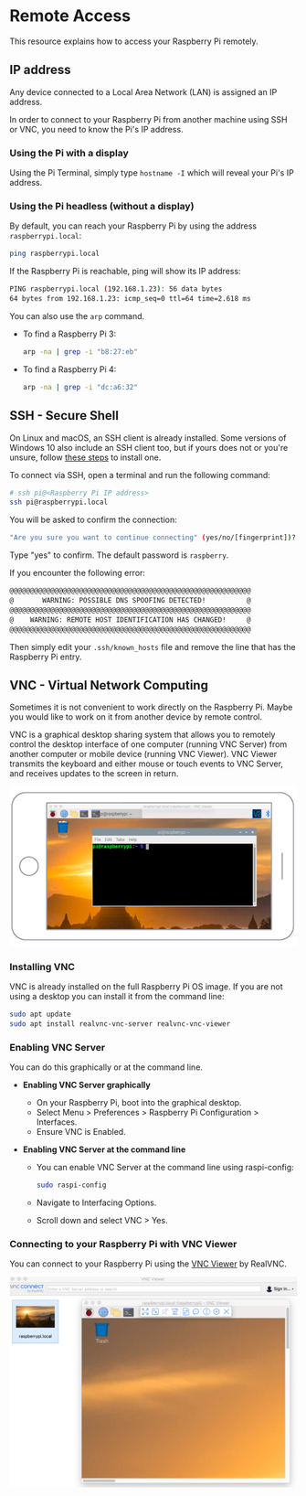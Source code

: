 # Remote Access

This resource explains how to access your Raspberry Pi remotely.

## IP address

Any device connected to a Local Area Network (LAN) is assigned an IP address.

In order to connect to your Raspberry Pi from another machine using SSH or VNC, you need to know the Pi's IP address.

### Using the Pi with a display

Using the Pi Terminal, simply type `hostname -I` which will reveal your Pi's IP address.

### Using the Pi headless (without a display)

By default, you can reach your Raspberry Pi by using the address `raspberrypi.local`:

```bash
ping raspberrypi.local
```

If the Raspberry Pi is reachable, ping will show its IP address:

```bash
PING raspberrypi.local (192.168.1.23): 56 data bytes
64 bytes from 192.168.1.23: icmp_seq=0 ttl=64 time=2.618 ms
```

You can also use the `arp` command.

* To find a Raspberry Pi 3:

  ```bash
  arp -na | grep -i "b8:27:eb"
  ```

* To find a Raspberry Pi 4:

  ```bash
  arp -na | grep -i "dc:a6:32"
  ```

## SSH - Secure Shell

On Linux and macOS, an SSH client is already installed. Some versions of Windows 10 also include an SSH client too, but if yours does not or you're unsure, follow [these steps](https://docs.microsoft.com/en-us/windows-server/administration/openssh/openssh_install_firstuse) to install one.

To connect via SSH, open a terminal and run the following command:

```bash
# ssh pi@<Raspberry Pi IP address>
ssh pi@raspberrypi.local
```

You will be asked to confirm the connection:

```bash
"Are you sure you want to continue connecting" (yes/no/[fingerprint])?
```

Type "yes" to confirm. The default password is `raspberry`.

If you encounter the following error:

```bash
@@@@@@@@@@@@@@@@@@@@@@@@@@@@@@@@@@@@@@@@@@@@@@@@@@@@@@@@@@@
@       WARNING: POSSIBLE DNS SPOOFING DETECTED!          @
@@@@@@@@@@@@@@@@@@@@@@@@@@@@@@@@@@@@@@@@@@@@@@@@@@@@@@@@@@@
@    WARNING: REMOTE HOST IDENTIFICATION HAS CHANGED!     @
@@@@@@@@@@@@@@@@@@@@@@@@@@@@@@@@@@@@@@@@@@@@@@@@@@@@@@@@@@@
```

Then simply edit your `.ssh/known_hosts` file and remove the line that has the Raspberry Pi entry.

## VNC - Virtual Network Computing

Sometimes it is not convenient to work directly on the Raspberry Pi. Maybe you would like to work on it from another device by remote control.

VNC is a graphical desktop sharing system that allows you to remotely control the desktop interface of one computer (running VNC Server) from another computer or mobile device (running VNC Viewer). VNC Viewer transmits the keyboard and either mouse or touch events to VNC Server, and receives updates to the screen in return.

![VNC mobile](../assets/vnc-mobile.png)

### Installing VNC

VNC is already installed on the full Raspberry Pi OS image. If you are not using a desktop you can install it from the command line:

```bash
sudo apt update
sudo apt install realvnc-vnc-server realvnc-vnc-viewer
```

### Enabling VNC Server

You can do this graphically or at the command line.

* **Enabling VNC Server graphically**
  * On your Raspberry Pi, boot into the graphical desktop.
  * Select Menu > Preferences > Raspberry Pi Configuration > Interfaces.
  * Ensure VNC is Enabled.

* **Enabling VNC Server at the command line**
  * You can enable VNC Server at the command line using raspi-config:

    ```bash
    sudo raspi-config
    ```

  * Navigate to Interfacing Options.
  * Scroll down and select VNC > Yes.

### Connecting to your Raspberry Pi with VNC Viewer

You can connect to your Raspberry Pi using the [VNC Viewer](https://www.realvnc.com/en/connect/download/viewer/) by RealVNC.

![VNC Viewer](../assets/vnc.png)
